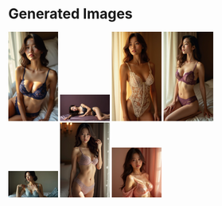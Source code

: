 # Generated Images



<img src="2025_07_17_01.webp" width="100"/> <img src="2025_07_17_02.webp" width="100"/> <img src="2025_07_17_03.webp" width="100"/> <img src="2025_07_17_04.webp" width="100"/> <img src="2025_07_17_05.webp" width="100"/> <img src="2025_07_17_06.webp" width="100"/> <img src="2025_07_17_07.webp" width="100"/>
